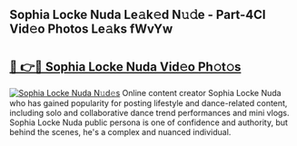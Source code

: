 ## Sophia Locke Nuda Le𝚊k𝚎d N𝚞𝚍e - Part-4CI Vid𝚎o Photos Le𝚊ks fWvYw

# <h2><a href="http://fbdrzum.evod.top/?m=Sophia+Locke+Nuda">🔗 👉🔴 Sophia Locke Nuda Vid𝚎o Ph𝚘t𝚘s</a></h2>

[![Sophia Locke Nuda N𝚞d𝚎s](https://i.imgur.com/8V9OHl7.gif)](http://fbdrzum.evod.top/?m=Sophia+Locke+Nuda)
Online content creator Sophia Locke Nuda who has gained popularity for posting lifestyle and dance-related content, including solo and collaborative dance trend performances and mini vlogs. Sophia Locke Nuda public persona is one of confidence and authority, but behind the scenes, he's a complex and nuanced individual. 
